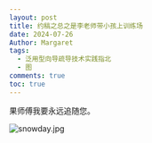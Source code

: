 ```yaml
---
layout: post
title: 约稿之总之是李老师带小孩上训练场
date: 2024-07-26
Author: Margaret
tags:
  - 泛用型向导疏导技术实践指北
  - 图
comments: true
toc: true
---
```


果师傅我要永远追随您。

![snowday.jpg](https://s2.loli.net/2024/07/27/2MYyTcD6p3iwdKs.jpg)
